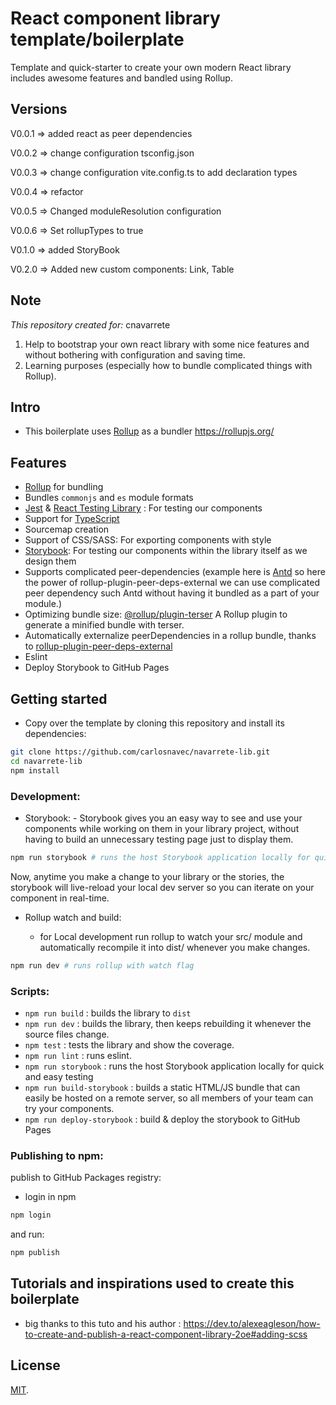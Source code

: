 # React component library template/boilerplate

Template and quick-starter to create your own modern React library includes awesome features and bandled using Rollup.

## Versions

V0.0.1 => added react as peer dependencies

V0.0.2 => change configuration tsconfig.json

V0.0.3 => change configuration vite.config.ts to add declaration types

V0.0.4 => refactor

V0.0.5 => Changed moduleResolution configuration

V0.0.6 => Set rollupTypes to true

V0.1.0 => added StoryBook

V0.2.0 => Added new custom components: Link, Table

## Note

_This repository created for:_ cnavarrete

1. Help to bootstrap your own react library with some nice features and
   without bothering with configuration and saving time.
2. Learning purposes (especially how to bundle complicated things with Rollup).

## Intro

- This boilerplate uses [Rollup](https://rollupjs.org/) as a bundler https://rollupjs.org/

## Features

- [Rollup](https://rollupjs.org/) for bundling
- Bundles `commonjs` and `es` module formats
- [Jest](https://facebook.github.io/jest/) & [React Testing Library](https://testing-library.com/) : For testing our components
- Support for [TypeScript](https://www.typescriptlang.org/)
- Sourcemap creation
- Support of CSS/SASS: For exporting components with style
- [Storybook](https://storybook.js.org/): For testing our components within the library itself as we design them
- Supports complicated peer-dependencies (example here is [Antd](https://ant.design/) so here the power of rollup-plugin-peer-deps-external we can use complicated peer dependency such Antd without having it bundled as a part of your module.)
- Optimizing bundle size: [@rollup/plugin-terser](https://www.npmjs.com/package/@rollup/plugin-terser) A Rollup plugin to generate a minified bundle with terser.
- Automatically externalize peerDependencies in a rollup bundle, thanks to [rollup-plugin-peer-deps-external](https://www.npmjs.com/package/rollup-plugin-peer-deps-external)
- Eslint
- Deploy Storybook to GitHub Pages

## Getting started

- Copy over the template by cloning this repository and install its dependencies:

```bash
git clone https://github.com/carlosnavec/navarrete-lib.git
cd navarrete-lib
npm install
```

### Development:

- Storybook: - Storybook gives you an easy way to see and use your components while working on them in your library project, without having to build an unnecessary testing page just to display them.

```bash
npm run storybook # runs the host Storybook application locally for quick and easy testing
```

Now, anytime you make a change to your library or the stories, the storybook will live-reload your local dev server so you can iterate on your component in real-time.

- Rollup watch and build:

  - for Local development run rollup to watch your src/ module and automatically recompile it into dist/ whenever you make changes.

```bash
npm run dev # runs rollup with watch flag
```

### Scripts:

- `npm run build` : builds the library to `dist`
- `npm run dev` : builds the library, then keeps rebuilding it whenever the source files change.
- `npm test` : tests the library and show the coverage.
- `npm run lint` : runs eslint.
- `npm run storybook` : runs the host Storybook application locally for quick and easy testing
- `npm run build-storybook` : builds a static HTML/JS bundle that can easily be hosted on a remote server, so all members of your team can try your components.
- `npm run deploy-storybook` : build & deploy the storybook to GitHub Pages

### Publishing to npm:

publish to GitHub Packages registry:

- login in npm

```bash
npm login
```

and run:

```bash
npm publish
```

## Tutorials and inspirations used to create this boilerplate

- big thanks to this tuto and his author : https://dev.to/alexeagleson/how-to-create-and-publish-a-react-component-library-2oe#adding-scss

## License

[MIT](LICENSE).
